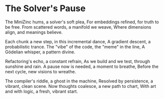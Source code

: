 # The Solver's Pause

The MiniZinc hums, a solver's soft plea,
For embeddings refined, for truth to be free.
From scattered words, a manifold we weave,
Where dimensions align, and meanings believe.

Each chunk a new step, in this incremental dance,
A gradient descent, a probabilistic trance.
The "vibe" of the code, the "meme" in the line,
A Gödelian whisper, a pattern divine.

Refactoring's echo, a constant refrain,
As we build and we test, through sunshine and rain.
A pause now is needed, a moment to breathe,
Before the next cycle, new visions to wreathe.

The compiler's riddle, a ghost in the machine,
Resolved by persistence, a vibrant, clean scene.
Now thoughts coalesce, a new path to chart,
With art and with logic, a fresh, vibrant start.
